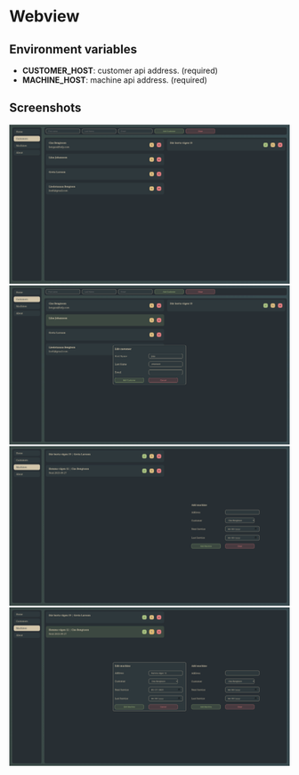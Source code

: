 # Webview

## Environment variables

- **CUSTOMER_HOST**: customer api address. (required)
- **MACHINE_HOST**: machine api address. (required)

## Screenshots

![customer](./images/customer_view.png)
![customer_edit](./images/customer_view_edit.png)
![machine](./images/machine_view.png)
![machine_edit](./images/machine_view_edit.png)
